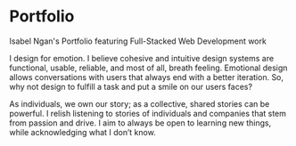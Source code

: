 # Portfolio
Isabel Ngan's Portfolio featuring Full-Stacked Web Development work

I design for emotion. I believe cohesive and intuitive design systems are functional, usable, reliable, and most of all, breath feeling. Emotional design allows conversations with users that always end with a better iteration. So, why not design to fulfill a task and put a smile on our users faces?

As individuals, we own our story; as a collective, shared stories can be powerful. I relish listening to stories of individuals and companies that stem from passion and drive. I aim to always be open to learning new things, while acknowledging what I don’t know.